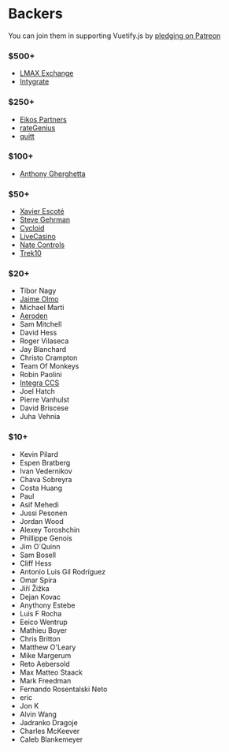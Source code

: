 # Backers

You can join them in supporting Vuetify.js by [pledging on Patreon](https://www.patreon.com/vuetify)

### $500+
- [LMAX Exchange](https://www.lmax.com/)
- [Intygrate](http://intygrate.com/)

### $250+
- [Eikos Partners](http://www.eikospartners.com/)
- [rateGenius](https://application.rategenius.com/)
- [quitt](https://quitt.ch/)

### $100+
- [Anthony Gherghetta](https://gorilladash.com/)

### $50+
- [Xavier Escoté](http://www.deister.net/)
- [Steve Gehrman](https://cocoatech.com/)
- [Cycloid](https://www.cycloid.io/)
- [LiveCasino](https://livecasino.com/)
- [Nate Controls](http://www.natecontrols.com/)
- [Trek10](https://www.trek10.com/)

### $20+
- Tibor Nagy
- [Jaime Olmo](https://www.jaimeolmo.com)
- Michael Marti
- [Aeroden](https://www.aeroden.com)
- Sam Mitchell
- David Hess
- Roger Vilaseca
- Jay Blanchard
- Christo Crampton
- Team Of Monkeys
- Robin Paolini
- [Integra CCS](https://www.integraccs.com/)
- Joel Hatch
- Pierre Vanhulst
- David Briscese
- Juha Vehnia

### $10+
- Kevin Pilard
- Espen Bratberg
- Ivan Vedernikov
- Chava Sobreyra
- Costa Huang
- Paul
- Asif Mehedi
- Jussi Pesonen
- Jordan Wood
- Alexey Toroshchin
- Phillippe Genois
- Jim O`Quinn
- Sam Bosell
- Cliff Hess
- Antonio Luis Gil Rodríguez
- Omar Spira
- Jiří Žižka
- Dejan Kovac
- Anythony Estebe
- Luis F Rocha
- Eeico Wentrup
- Mathieu Boyer
- Chris Britton
- Matthew O'Leary
- Mike Margerum
- Reto Aebersold
- Max Matteo Staack
- Mark Freedman
- Fernando Rosentalski Neto
- eric
- Jon K
- Alvin Wang
- Jadranko Dragoje
- Charles McKeever
- Caleb Blankemeyer
